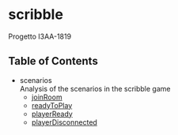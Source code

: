 # scribble
Progetto  I3AA-1819

## Table of Contents

- scenarios  
Analysis of the scenarios in the scribble game
    - [joinRoom](scenarios/joinRoom/joinRoom.md)
    - [readyToPlay](scenarios/readyToPlay/readyToPlay.md)
    - [playerReady](scenarios/playerReady/playerReady.md)
    - [playerDisconnected](scenarios/playerDisconnected/playerDisconnectedDoc.md)
